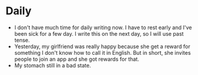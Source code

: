 # Daily

- I don't have much time for daily writing now. I have to rest early and I've been sick for a few day. I write this on the next day, so I will use past tense.
- Yesterday, my girlfriend was really happy because she get a reward for something I don't know how to call it in English. But in short, she invites people to join an app and she got rewards for that.
- My stomach still in a bad state.